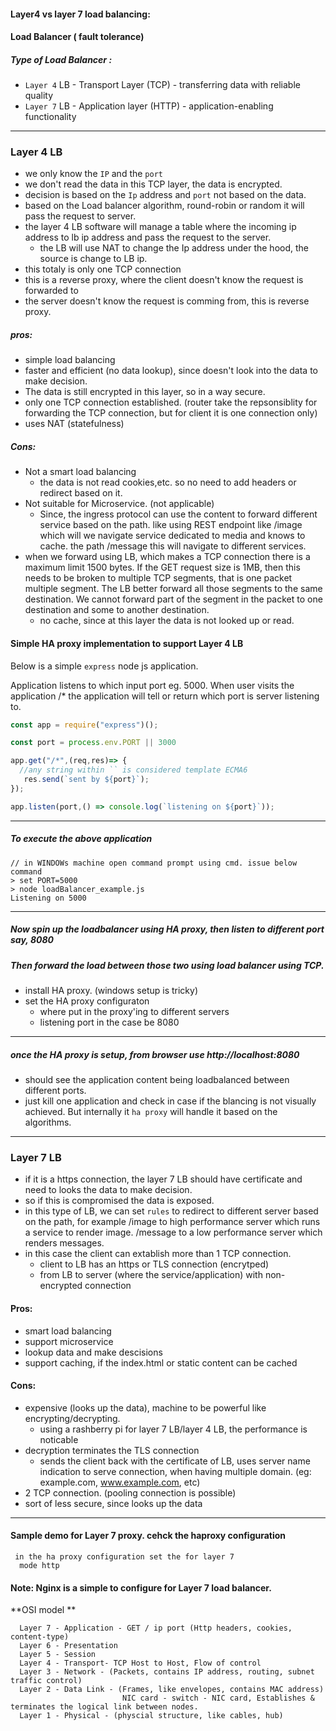 #### Layer4 vs layer 7 load balancing:

#### Load Balancer ( fault tolerance)

##### Type of Load Balancer :
 - `Layer 4` LB  - Transport Layer (TCP) - transferring data with reliable quality
 - `Layer 7` LB  - Application layer (HTTP) - application-enabling functionality
 
---------------------

  ### Layer 4 LB
   - we only know the `IP` and the `port`
   - we don't read the data in this TCP layer, the data is encrypted.
   - decision is based on the `Ip` address and `port` not based on the data.
   - based on the Load balancer algorithm, round-robin or random it will pass the request to server.
   - the layer 4 LB software will manage a table where the incoming ip address to lb ip address and pass the request to the server.
       - the LB will use NAT to change the Ip address under the hood, the source is change to LB ip. 
   - this totaly is only one TCP connection
   - this is a reverse proxy, where the client doesn't know the request is forwarded to
   - the server doesn't know the request is comming from, this is reverse proxy.

  ##### pros:
  - simple load balancing
  - faster and efficient (no data lookup), since doesn't look into the data to make decision.
  - The data is still encrypted in this layer, so in a way secure.
  - only one TCP connection established. (router take the repsonsiblity for forwarding the TCP connection, but for client it is one connection only)
  - uses NAT (statefulness)
  
  ##### Cons:
  - Not a smart load balancing
     - the data is not read cookies,etc. so no need to add headers or redirect based on it.
  - Not suitable for Microservice. (not applicable)
      - Since, the ingress protocol can use the content to forward different service based on the path. like using REST endpoint like /image which will we navigate service dedicated to media and knows to cache. the path /message this will navigate to different services.
  - when we forward using LB, which makes a TCP connection there is a maximum limit 1500 bytes. If the GET request size is 1MB, then this needs to be broken to multiple TCP segments, that is one packet multiple segment. The LB better forward all those segments to the same destination. We cannot forward part of the segment in the packet to one destination and some to another destination.
     - no cache, since at this layer the data is not looked up or read.

#### Simple HA proxy implementation to support Layer 4 LB

Below is a simple `express` node js application. 

Application listens to which input port eg. 5000.
When user visits the application /* the application will tell or return which port is server listening to.

```js
const app = require("express")();

const port = process.env.PORT || 3000

app.get("/*",(req,res)=> {
  //any string within `` is considered template ECMA6
   res.send(`sent by ${port}`);
});

app.listen(port,() => console.log(`listening on ${port}`));
```
--------
##### To execute the above application
```
// in WINDOWs machine open command prompt using cmd. issue below command
> set PORT=5000
> node loadBalancer_example.js
Listening on 5000
```
---------
##### Now spin up the loadbalancer using  HA proxy, then listen to different port say, 8080
##### Then forward the load between those two using load balancer using TCP.
- install HA proxy. (windows setup is tricky)
- set the HA proxy configuraton
   - where put in the proxy'ing to different servers
   - listening port in the case be 8080
--------
##### once the HA proxy is setup, from browser use http://localhost:8080
 - should see the application content being loadbalanced between different ports.
 - just kill one application and check in case if the blancing is not visually achieved. But internally it `ha proxy` will handle it based on the algorithms.
------ 

### Layer 7 LB
   - if it is a https connection, the layer 7 LB should have certificate and need to looks the data to make decision. 
   - so if this is compromised the data is exposed.
   - in this type of LB, we can set `rules` to redirect to different server based on the path, for example /image to high performance server which runs a service to render image. /message to a low performance server which renders messages.
   - in this case the client can extablish more than 1 TCP connection.
      - client to LB has an https or TLS connection (encrytped)
      - from LB to server (where the service/application) with non-encrypted connection
   
#### Pros:
  - smart load balancing
  - support microservice
  - lookup data and make descisions
  - support caching, if the index.html or static content can be cached
  
#### Cons:
  - expensive (looks up the data), machine to be powerful like encrypting/decrypting.
    - using a rashberry pi for layer 7 LB/layer 4 LB, the performance is noticable
  - decryption terminates the TLS connection 
     - sends the client back with the certificate of LB, uses server name indication to serve connection, when having multiple domain. (eg: example.com, www.example.com, etc)
  - 2 TCP connection. (pooling  connection is possible)
  - sort of less secure, since looks up the data
----------------

#### Sample demo for Layer 7 proxy. cehck the haproxy configuration
```
 in the ha proxy configuration set the for layer 7
  mode http 
```
#### Note: Nginx is a simple to configure for Layer 7 load balancer.


**OSI model **
```
  Layer 7 - Application - GET / ip port (Http headers, cookies, content-type)
  Layer 6 - Presentation
  Layer 5 - Session
  Layer 4 - Transport- TCP Host to Host, Flow of control
  Layer 3 - Network - (Packets, contains IP address, routing, subnet traffic control)
  Layer 2 - Data Link - (Frames, like envelopes, contains MAC address)
                         NIC card - switch - NIC card, Establishes & terminates the logical link between nodes.
  Layer 1 - Physical - (physcial structure, like cables, hub)
```



